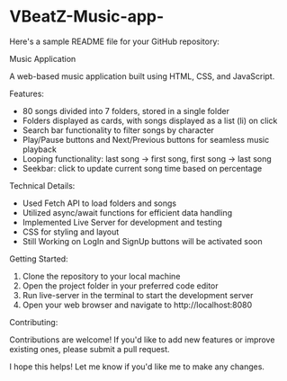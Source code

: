 # VBeatZ-Music-app-
Here's a sample README file for your GitHub repository:

Music Application

A web-based music application built using HTML, CSS, and JavaScript.

Features:

- 80 songs divided into 7 folders, stored in a single folder
- Folders displayed as cards, with songs displayed as a list (li) on click
- Search bar functionality to filter songs by character
- Play/Pause buttons and Next/Previous buttons for seamless music playback
- Looping functionality: last song -> first song, first song -> last song
- Seekbar: click to update current song time based on percentage

Technical Details:

- Used Fetch API to load folders and songs
- Utilized async/await functions for efficient data handling
- Implemented Live Server for development and testing
- CSS for styling and layout
- Still Working on LogIn and SignUp buttons will  be activated soon
  

Getting Started:

1. Clone the repository to your local machine
2. Open the project folder in your preferred code editor
3. Run live-server in the terminal to start the development server
4. Open your web browser and navigate to http://localhost:8080

Contributing:

Contributions are welcome! If you'd like to add new features or improve existing ones, please submit a pull request.

I hope this helps! Let me know if you'd like me to make any changes.
